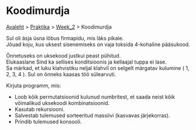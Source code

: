# Koodimurdja
[Avaleht](../../../README.md) > [Praktika](../../README.md) > [Week_2](../README.md) > Koodimurdja

Sul oli äsja üsna lõbus firmapidu, mis läks pikale.  
Jõuad koju, kus uksest sisenemiseks on vaja toksida 4-kohaline pääsukood.  

Õnnetuseks on uksekood justkui peast pühitud.  
Elukaaslane Sind ka sellises konditsioonis ja kellaajal tuppa ei lase.  
Sa märkad, et luku klahvistiku neljal klahvil on selgelt märgatav kulumine ( 1, 2, 3, 4 ). Sul on õnneks kaasas töö sülearvuti.

Kirjuta programm, mis:  

- Loob kõik permutatsioonid kulunud numbritest, et saada neist kõik võimalikud uksekoodi kombinatsioonid.
- Kasutab rekursiooni.
- Salvestab tulemused sorteeritud massiivi (kasvavas järjekorras).
- Prindib tulemused konsooli.
